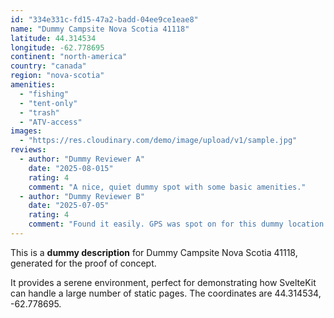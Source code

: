 ```yaml
---
id: "334e331c-fd15-47a2-badd-04ee9ce1eae8"
name: "Dummy Campsite Nova Scotia 41118"
latitude: 44.314534
longitude: -62.778695
continent: "north-america"
country: "canada"
region: "nova-scotia"
amenities:
  - "fishing"
  - "tent-only"
  - "trash"
  - "ATV-access"
images:
  - "https://res.cloudinary.com/demo/image/upload/v1/sample.jpg"
reviews:
  - author: "Dummy Reviewer A"
    date: "2025-08-015"
    rating: 4
    comment: "A nice, quiet dummy spot with some basic amenities."
  - author: "Dummy Reviewer B"
    date: "2025-07-05"
    rating: 4
    comment: "Found it easily. GPS was spot on for this dummy location."
---
```


This is a **dummy description** for Dummy Campsite Nova Scotia 41118, generated for the proof of concept.

It provides a serene environment, perfect for demonstrating how SvelteKit can handle a large number of static pages. The coordinates are 44.314534, -62.778695.
